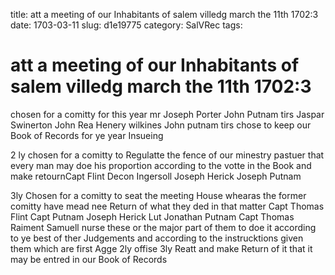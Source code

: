 title: att a meeting of our Inhabitants of salem villedg march the 11th 1702:3
date: 1703-03-11
slug: d1e19775
category: SalVRec
tags: 


<div markdown class="doc" id="d1e19775">


# att a meeting of our Inhabitants of salem villedg march the 11th 1702:3 

chosen for a comitty for this year mr Joseph Porter John Putnam tirs Jaspar Swinerton John Rea Henery wilkines John putnam tirs chose to keep our Book of Records for ye year Insueing

2 ly chosen for a comitty to Regulatte the fence of our minestry pastuer that every man may doe his proportion according to the votte in the Book and make retournCapt Flint Decon Ingersoll Joseph Herick Joseph Putnam

3ly Chosen for a comitty to seat the meeting House whearas the former comitty have mead nee Return of what they ded in that matter Capt Thomas Flint Capt Putnam Joseph Herick Lut Jonathan Putnam Capt Thomas Raiment Samuell nurse these or the major part of them to doe it according to ye best of ther Judgements and according to the instrucktions given them which are first Agge 2ly offise 3ly Reatt and make Return of it that it may be entred in our Book of Records
</div>